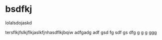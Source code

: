 # bsdfkj

lolalsdojaskd


tersflkjfslkjflkjaslkfjnhasdflkjbqiw
adfgadg
adf
gsd
fg
sdf
gs
dfg
g
g
g
ggg
